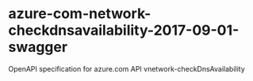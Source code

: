 # azure-com-network-checkdnsavailability-2017-09-01-swagger
OpenAPI specification for azure.com API vnetwork-checkDnsAvailability
